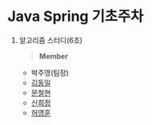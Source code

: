 # Java Spring 기초주차
1. 알고리즘 스터디(6조)   

   > **Member**
   * 박주영(팀장)
   * [김동일](https://github.com/dongil618/algorithm-java/tree/main/src/programmers "github")
   * [문철현](https://github.com/MoonDoorKing/Java-algorithm "github")
   * [신희정](https://github.com/shj960531/mygit/tree/master/Cotae "github")
   * [허영훈](https://github.com/RPAAKA/-Java- "github")